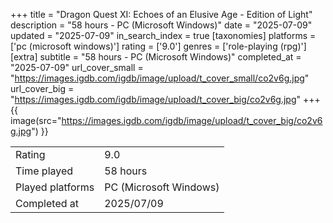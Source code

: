 +++
title = "Dragon Quest XI: Echoes of an Elusive Age - Edition of Light"
description = "58 hours - PC (Microsoft Windows)"
date = "2025-07-09"
updated = "2025-07-09"
in_search_index = true
[taxonomies]
platforms = ['pc (microsoft windows)']
rating = ['9.0']
genres = ['role-playing (rpg)']
[extra]
subtitle = "58 hours - PC (Microsoft Windows)"
completed_at = "2025-07-09"
url_cover_small = "https://images.igdb.com/igdb/image/upload/t_cover_small/co2v6g.jpg"
url_cover_big = "https://images.igdb.com/igdb/image/upload/t_cover_big/co2v6g.jpg"
+++
{{ image(src="https://images.igdb.com/igdb/image/upload/t_cover_big/co2v6g.jpg") }}

|              |            |
| ------------ | ---------- |
| Rating       | 9.0 |
| Time played  | 58 hours |
| Played platforms    | PC (Microsoft Windows) |
| Completed at | 2025/07/09 |

